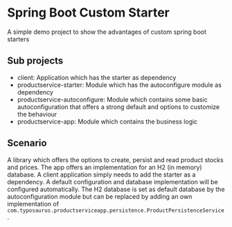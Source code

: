 # Spring Boot Custom Starter

A simple demo project to show the advantages of custom spring boot starters

## Sub projects

- client: Application which has the starter as dependency
- productservice-starter: Module which has the autoconfigure module as dependency
- productservice-autoconfigure: Module which contains some basic autoconfiguration that offers a strong default and
  options to customize the behaviour
- productservice-app: Module which contains the business logic

## Scenario

A library which offers the options to create, persist and read product stocks and prices. The app offers an
implementation for an H2 (in memory) database. A client application simply needs to add the
starter as a dependency. A default configuration and database implementation will be configured automatically.
The H2 database is set as default database by the autoconfiguration module
but can be replaced by adding an own implementation
of `com.typosaurus.productserviceapp.persistence.ProductPersistenceService`.